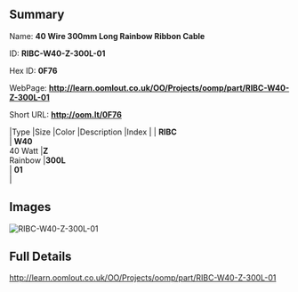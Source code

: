 

## Summary
 
Name: __40 Wire 300mm Long Rainbow Ribbon Cable__

ID: __RIBC-W40-Z-300L-01__

Hex ID: __0F76__

WebPage: __http://learn.oomlout.co.uk/OO/Projects/oomp/part/RIBC-W40-Z-300L-01__

Short URL: __http://oom.lt/0F76__


|Type   |Size   |Color   |Description   |Index   |
| __RIBC__ <br>  | __W40__<br>40 Watt   |__Z__<br>Rainbow    |__300L__<br>    | __01__<br>  |


## Images
![RIBC-W40-Z-300L-01](http://oomlout.com/oomp-gen/parts/RIBC-W40-Z-300L-01/RIBC-W40-Z-300L-01_420.jpg)

## Full Details

 http://learn.oomlout.co.uk/OO/Projects/oomp/part/RIBC-W40-Z-300L-01


